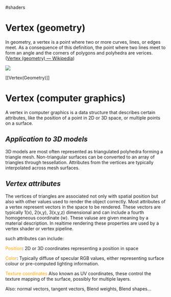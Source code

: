 #shaders 

# Vertex (geometry)

 In geometry, a vertex is a point where two or more curves, lines, or edges meet. As a consequence of this definition, the point where two lines meet to form an angle and the corners of polygons and polyhedra are verices. ([Vertex (geometry) — Wikipedia](https://en.wikipedia.org/wiki/Vertex_(computer_graphics)))

![](https://miro.medium.com/v2/resize:fit:960/1*pGQbzjDGmB-t6OfZi58hbw.png)

[[Vertex(Geometry)]]
# Vertex (computer graphics)

A vertex in computer graphics is a data structure that describes certain attributes, like the position of a point in 2D or 3D space, or multiple points on a surface.

## **_Application to 3D models_**

3D models are most often represented as triangulated polyhedra forming a triangle mesh. Non-triangular surfaces can be converted to an array of triangles through tessellation. Attributes from the vertices are typically interpolated across mesh surfaces.

## **_Vertex attributes_**

The vertices of triangles are associated not only with spatial position but also with other values used to render the object correctly. Most attributes of a vertex represent vectors in the space to be rendered. These vectors are typically 1(x), 2(x,y), 3(x,y,z) dimensional and can include a fourth homogeneous coordinate (w). These valuse are given meaning by a material description. In realtime rendering these properties are used by a vertex shader or vertex pipeline.

such attributes can include:

<span style="color:orange;">Position</span>: 2D or 3D coordinates representing a position in space

<span style="color:orange;">Color</span>:  Typically diffuse of specular RGB values, either representing surface colour or pre-computed lighting information.

<span style="color:orange;">Texture coordinates</span> Also known as UV coordinates, these control the texture mapping of the surface, possibly for multiple layers.

Also: 
normal vectors, tangent vectors, Blend weights, Blend shapes…